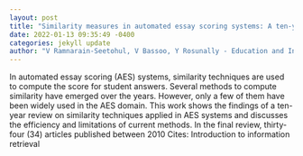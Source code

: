 ```yaml
--- 
layout: post 
title: "Similarity measures in automated essay scoring systems: A ten-year review" 
date: 2022-01-13 09:35:49 -0400 
categories: jekyll update 
author: "V Ramnarain-Seetohul, V Bassoo, Y Rosunally - Education and Information , 2022" 
--- 
```

In automated essay scoring (AES) systems, similarity techniques are used to compute the score for student answers. Several methods to compute similarity have emerged over the years. However, only a few of them have been widely used in the AES domain. This work shows the findings of a ten-year review on similarity techniques applied in AES systems and discusses the efficiency and limitations of current methods. In the final review, thirty-four (34) articles published between 2010 Cites: Introduction to information retrieval